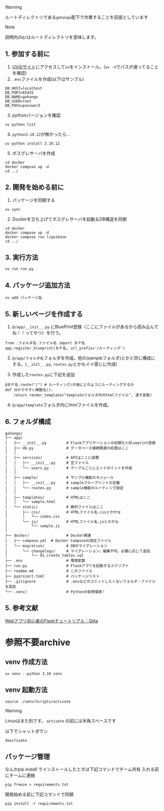 > [!WARNING]
> ルートディレクトリである`gohango`配下で作業することを前提としています

> [!NOTE]
> 説明内の`@/`はルートディレクトリを意味します。

## 1. 参加する前に
1. [UVのサイト](https://docs.astral.sh/uv/getting-started/installation/)にアクセスして`uv`をインストール。(`uv -V`でパスが通ってることを確認)
2. `.env`ファイルを作成(以下はサンプル)
```
DB_HOST=localhost
DB_PORT=65435
DB_NAME=gohango
DB_USER=root
DB_PASS=password
```

3. pythonバージョンを確認
```
uv python list
```
4. `python3.10.12`が無かったら...
```
uv python install 3.10.12
```

5. ポスグレサーバを作成
```
cd docker
docker compose up -d
cd ../
```

## 2. 開発を始める前に
1. パッケージを同期する
```
uv sync
```

2. Dockerを立ち上げてポスグレサーバを起動＆DB構造を同期
```
cd docker
docker compose up -d
docker compose run liquibase
cd ../
```

## 3. 実行方法
```
uv run run.py
```

## 4. パッケージ追加方法
```
uv add パッケージ名
```

## 5. 新しいページを作成する
1. `@/app/__init__.py` にBluePrint登録（ここにファイルがあるから読み込んでね！！ってやつ）を行う。
  ```
  from .フォルダ名.ファイル名 import ＢＰ名
  app.register_blueprint(ＢＰ名, url_prefix='/ルーティング')
  ```
2. `@/app/フォルダ名`フォルダを作成。他の(sampleフォルダ)とかと同じ構成にする。(`__init__.py`, `routes.py`とかもイイ感じに作成)

3. 作成した`routes.py`に下記を追加
  ```
  @ＢＰ名.route("/") # ルーティング/の後にどのようにルーティングするか
  def 分かりやすい関数名():
      return render_template("templateフォルダ内のhtmlファイル", 渡す変数)
  ```

4. `@/app/template`フォルダ内にhtmlファイルを作成。

## 6. フォルダ構成
```
gohango/
├── app/
│   ├── __init__.py         # Flaskアプリケーションの初期化とBlueprint登録
│   ├── db.py               # データベース接続関連の処理はここ
│   │
│   ├── services/           # APIはここに設置
│   │   ├── __init__.py     # 空ファイル
│   │   └── users.py        # テーブルごとにエンドポイントを作成
│   │
│   ├── sample/             # サンプル機能のモジュール
│   │   ├── __init__.py     # sampleブループリントの定義
│   │   └── routes.py       # sample機能のルーティング設定
│   │
│   ├── templates/          # HTMLはここ
│   │   └── sample.html
│   └── static/             # 静的ファイルはここ
│       ├── css/            # HTMLファイル名.cssとかかな
│       │   └── index.css
│       └── js/             # HTMLファイル名.jsとかかな
│           └── sample.js  
│
├── docker/                 # Docker関連
│   ├── compose.yml  # Docker Composeの設定ファイル
│   └── migration/          # DBのマイグレーション
│       └── changelogs/     # マイグレーション。編集不可。必要に応じて追加
│           └── 01_create_tables.sql
├── .env                    # 環境変数
├── run.py                  # Flaskアプリを起動するスクリプト
├── readme.md               # このファイル
├── pyproject.toml          # パッケージリスト
├── .gitignore              # .envなどのコミットしたくないフォルダ・ファイルを設定
└── .venv/                  # Pythonの仮想環境！
```

## 5. 参考文献
[Webアプリ初心者のFlaskチュートリアル｜Qiita](https://qiita.com/usaitoen/items/0184973e9de0ea9011ed)


# 参照不要archive

## venv 作成方法
```
uv venv --python 3.10 venv
```

## venv 起動方法

```
source ./venv/Scripts/activate
```

> [!WARNING]
> Linuxはまた別です。 
> `activate` の前には半角スペースです

以下でシャットダウン
```
deactivate
```

## パッケージ管理

なんかpip install でインストールしたときは下記コマンドでチーム共有
入れる前にチームに連絡
```
pip freeze > requirements.txt
```

開発始める前に下記コマンドで同期
```
pip install -r requirements.txt
```

